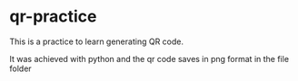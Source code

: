 # qr-practice
This is a practice to learn generating QR code.

It was achieved with python and the qr code saves in png format in the file folder
